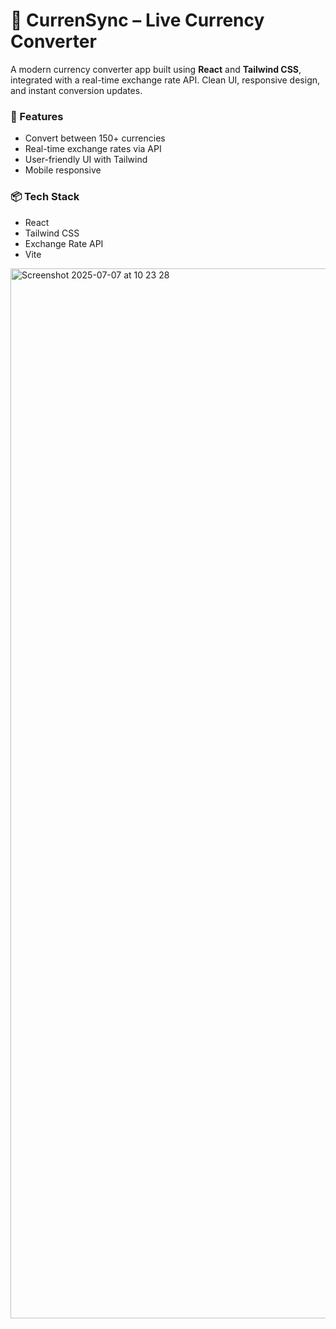 # 💱 CurrenSync – Live Currency Converter

A modern currency converter app built using **React** and **Tailwind CSS**, integrated with a real-time exchange rate API. Clean UI, responsive design, and instant conversion updates.

### 🚀 Features

- Convert between 150+ currencies
- Real-time exchange rates via API
- User-friendly UI with Tailwind
- Mobile responsive

### 📦 Tech Stack

- React
- Tailwind CSS
- Exchange Rate API
- Vite

<img width="1680" alt="Screenshot 2025-07-07 at 10 23 28" src="https://github.com/user-attachments/assets/5d9c2a66-f0a8-4663-b3b7-c391c9294fc0" />
